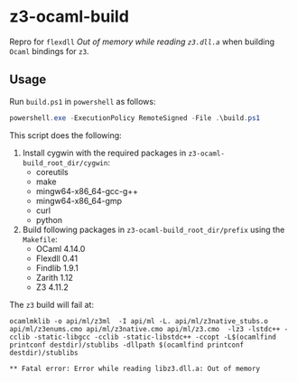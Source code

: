 # z3-ocaml-build
Repro for `flexdll` *Out of memory while reading `z3.dll.a`* when building `Ocaml` bindings for `z3`.

## Usage
Run `build.ps1` in `powershell` as follows:
```powershell
powershell.exe -ExecutionPolicy RemoteSigned -File .\build.ps1
```
This script does the following:
1. Install cygwin with the required packages in `z3-ocaml-build_root_dir/cygwin`:
    - coreutils
    - make
    - mingw64-x86_64-gcc-g++
    - mingw64-x86_64-gmp
    - curl
    - python
2. Build following packages in `z3-ocaml-build_root_dir/prefix` using the `Makefile`:
    - OCaml 4.14.0  
    - Flexdll 0.41
    - Findlib 1.9.1
    - Zarith 1.12
    - Z3 4.11.2

The `z3` build will fail at:
```
ocamlmklib -o api/ml/z3ml  -I api/ml -L. api/ml/z3native_stubs.o api/ml/z3enums.cmo api/ml/z3native.cmo api/ml/z3.cmo  -lz3 -lstdc++ -cclib -static-libgcc -cclib -static-libstdc++ -ccopt -L$(ocamlfind printconf destdir)/stublibs -dllpath $(ocamlfind printconf destdir)/stublibs
```
```
** Fatal error: Error while reading libz3.dll.a: Out of memory
```